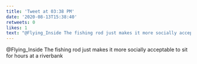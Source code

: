 ```yaml
---
title: 'Tweet at 03:38 PM'
date: '2020-08-13T15:38:40'
retweets: 0
likes: 1
text: "@Flying_Inside The fishing rod just makes it more socially acceptable to sit for hours at a riverbank"
---
```

@Flying_Inside The fishing rod just makes it more socially acceptable to sit for hours at a riverbank